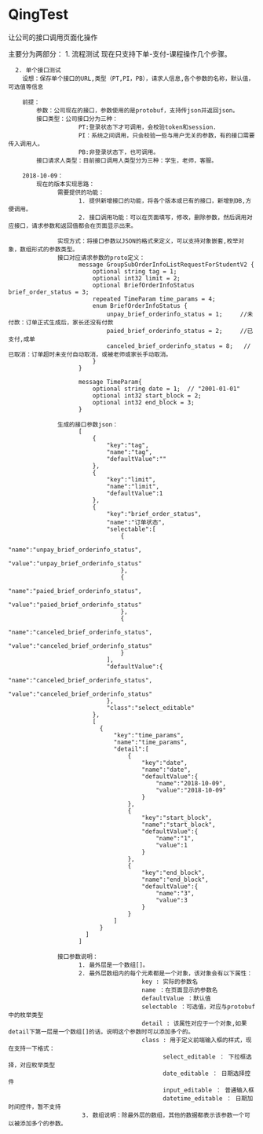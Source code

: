 # QingTest
让公司的接口调用页面化操作

主要分为两部分：
      1. 流程测试
        现在只支持下单-支付-课程操作几个步骤。
        
      2. 单个接口测试
        设想：保存单个接口的URL,类型（PT,PI，PB），请求人信息,各个参数的名称，默认值，可选值等信息
        
        前提：
            参数：公司现在的接口，参数使用的是protobuf，支持传json并返回json。
            接口类型：公司接口分为三种：
                        PT:登录状态下才可调用，会校验token和session.
                        PI：系统之间调用，只会校验一些与用户无关的参数，有的接口需要传入调用人。
                        PB:非登录状态下，也可调用。
            接口请求人类型：目前接口调用人类型分为三种：学生，老师，客服。
            
        2018-10-09：
            现在的版本实现思路：
                  需要提供的功能：
                        1. 提供新增接口的功能，将各个版本或已有的接口，新增到DB,方便调用。
                        2. 接口调用功能：可以在页面填写，修改，删除参数，然后调用对应接口，请求参数和返回值都会在页面显示出来。
                  
                  实现方式：将接口参数以JSON的格式来定义，可以支持对象嵌套,枚举对象，数组形式的参数类型。
                  接口对应请求参数的proto定义：
                        message GroupSubOrderInfoListRequestForStudentV2 {
                            optional string tag = 1;
                            optional int32 limit = 2;
                            optional BriefOrderInfoStatus brief_order_status = 3;
                            repeated TimeParam time_params = 4;
                            enum BriefOrderInfoStatus {
                                unpay_brief_orderinfo_status = 1;     //未付款：订单正式生成后，家长还没有付款
                                paied_brief_orderinfo_status = 2;     //已支付,成单
                                canceled_brief_orderinfo_status = 8;   //已取消：订单超时未支付自动取消，或被老师或家长手动取消。
                            }
                        }
                        
                        message TimeParam{
                            optional string date = 1;  // "2001-01-01"
                            optional int32 start_block = 2;
                            optional int32 end_block = 3;
                        }

                  生成的接口参数json：
                        [
                            {
                                "key":"tag",
                                "name":"tag",
                                "defaultValue":""
                            },
                            {
                                "key":"limit",
                                "name":"limit",
                                "defaultValue":1
                            },
                            {
                                "key":"brief_order_status",
                                "name":"订单状态",
                                "selectable":[
                                    {
                                        "name":"unpay_brief_orderinfo_status",
                                        "value":"unpay_brief_orderinfo_status"
                                    },
                                    {
                                        "name":"paied_brief_orderinfo_status",
                                        "value":"paied_brief_orderinfo_status"
                                    },
                                    {
                                        "name":"canceled_brief_orderinfo_status",
                                        "value":"canceled_brief_orderinfo_status"
                                    }
                                ],
                                "defaultValue":{
                                    "name":"canceled_brief_orderinfo_status",
                                    "value":"canceled_brief_orderinfo_status"
                                },
                                "class":"select_editable"
                            },
                            [
                              {
                                  "key":"time_params",
                                  "name":"time_params",
                                  "detail":[
                                      {
                                          "key":"date",
                                          "name":"date",
                                          "defaultValue":{
                                              "name":"2018-10-09",
                                              "value":"2018-10-09"
                                          }
                                      },
                                      {
                                          "key":"start_block",
                                          "name":"start_block",
                                          "defaultValue":{
                                              "name":"1",
                                              "value":1
                                          }
                                      },
                                      {
                                          "key":"end_block",
                                          "name":"end_block",
                                          "defaultValue":{
                                              "name":"3",
                                              "value":3
                                          }
                                      }
                                  ]
                              }
                          ]
                        ]
            
                  接口参数说明：
                        1. 最外层是一个数组[]。
                        2. 最外层数组内的每个元素都是一个对象，该对象会有以下属性：
                                          key : 实际的参数名
                                          name ：在页面显示的参数名
                                          defaultValue ：默认值
                                          selectable ：可选值，对应与protobuf中的枚举类型
                                          detail : 该属性对应于一个对象,如果detail下第一层是一个数组[]的话，说明这个参数时可以添加多个的。 
                                          class : 用于定义前端输入框的样式，现在支持一下格式：
                                                select_editable ： 下拉框选择，对应枚举类型
                                                date_editable ： 日期选择控件
                                                input_editable ： 普通输入框
                                                datetime_editable ： 日期加时间控件，暂不支持
                         3. 数组说明：除最外层的数组，其他的数据都表示该参数一个可以被添加多个的参数。                 
                                             
                   
                   
                                          
      
